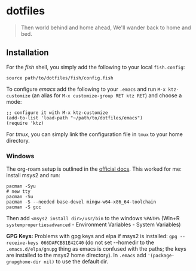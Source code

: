 # dotfiles #

> Then world behind and home ahead,
> We'll wander back to home and bed.


## Installation ##

For the *fish* shell, you simply add the following to your local `fish.config`:

```
source path/to/dotfiles/fish/config.fish
```

To configure *emacs* add the following to your `.emacs` and run `M-x
ktz-customize` (an alias for `M-x customize-group RET ktz RET`) and
choose a mode:

```elisp
;; configure it with M-x ktz-customize
(add-to-list 'load-path "~/path/to/dotfiles/emacs")
(require 'ktz)
```

For *tmux*, you can simply link the configuration file in `tmux` to
your home directory.


### Windows

The org-roam setup is outlined in the [official
docs](https://www.orgroam.com/manual.html#C-Compiler). This worked for
me: install msys2 and run:

``` shell
pacman -Syu
# new tty
pacman -Su
pacman -S --needed base-devel mingw-w64-x86_64-toolchain
pacman -S gcc
```

Then add `<msys2 install dir>/usr/bin` to the windows `%PATH%` (Win+R
`systempropertiesadvanced` - Environment Variables - System Variables)


**GPG Keys:** Problems with gpg keys and elpa if msys2 is installed: `gpg
--receive-keys 066DAFCB81E42C40` (do not set --homedir to the
`.emacs.d/elpa/gnupg` thing as emacs is confused with the paths; the
keys are installed to the msys2 home directory). In `.emacs` add
`'(package-gnupghome-dir nil)` to use the default dir.
